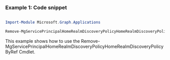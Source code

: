 ### Example 1: Code snippet

```powershell

Import-Module Microsoft.Graph.Applications

Remove-MgServicePrincipalHomeRealmDiscoveryPolicyHomeRealmDiscoveryPolicyByRef -ServicePrincipalId $servicePrincipalId -HomeRealmDiscoveryPolicyId $homeRealmDiscoveryPolicyId

```
This example shows how to use the Remove-MgServicePrincipalHomeRealmDiscoveryPolicyHomeRealmDiscoveryPolicyByRef Cmdlet.

